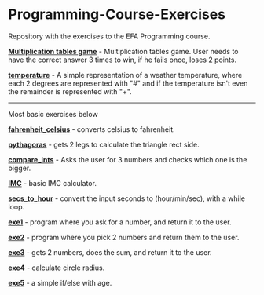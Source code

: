 # Programming-Course-Exercises
Repository with the exercises to the EFA Programming course.



[**Multiplication tables game**](https://github.com/MarcoDSilva/Programming-Course-Exercises/blob/master/multiplication_tables_game.cpp) - Multiplication tables game. User needs to have the correct answer 3 times to win, if he fails once, loses 2 points.

[**temperature**](https://github.com/MarcoDSilva/Programming-Course-Exercises/blob/master/temp.cpp) - A simple representation of a weather temperature, where each 2 degrees are represented with "#" and if the temperature isn't even the remainder is represented with "+".

-----------------------------------

Most basic exercises below

[**fahrenheit_celsius**](https://github.com/MarcoDSilva/Programming-Course-Exercises/blob/master/fahrenheit_celsius.cpp) - converts celsius to fahrenheit.

[**pythagoras**](https://github.com/MarcoDSilva/Programming-Course-Exercises/blob/master/pythagoras.cpp) - gets 2 legs to calculate the triangle rect side.

[**compare_ints**](https://github.com/MarcoDSilva/Programming-Course-Exercises/blob/master/compare_ints.cpp) - Asks the user for 3 numbers and checks which one is the bigger.

[**IMC**](https://github.com/MarcoDSilva/Programming-Course-Exercises/blob/master/IMC.cpp) - basic IMC calculator.

[**secs_to_hour**](https://github.com/MarcoDSilva/Programming-Course-Exercises/blob/master/secs_to_hour.cpp) - convert the input seconds to (hour/min/sec), with a while loop.

[**exe1**](https://github.com/MarcoDSilva/Programming-Course-Exercises/blob/master/exe1.cpp) - program where you ask for a number, and return it to the user.

[**exe2**](https://github.com/MarcoDSilva/Programming-Course-Exercises/blob/master/exe2.cpp) - program where you pick 2 numbers and return them to the user.

[**exe3**](https://github.com/MarcoDSilva/Programming-Course-Exercises/blob/master/exe3.cpp) - gets 2 numbers, does the sum, and return it to the user.

[**exe4**](https://github.com/MarcoDSilva/Programming-Course-Exercises/blob/master/exe4.cpp) - calculate circle radius.

[**exe5**](https://github.com/MarcoDSilva/Programming-Course-Exercises/blob/master/exe5.cpp) - a simple if/else with age.



